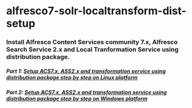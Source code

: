 # alfresco7-solr-localtransform-dist-setup

### Install Alfresco Content Services community 7.x, Alfresco Search Service 2.x and Local Tranformation Service using distribution package.

##### Part 1: [Setup ACS7.x, ASS2.x and transformation service using distribution package step by step on Linux platform](https://javaworld-abhinav.blogspot.com/2021/06/setup-acs70-ass201-and-transformation-service.html)


##### Part 2: [Setup ACS7.x, ASS2.x and transformation service using distribution package step by step on Windows platform](https://javaworld-abhinav.blogspot.com/2022/05/setup-acs-7-ass-2-and-local-windows.html)
